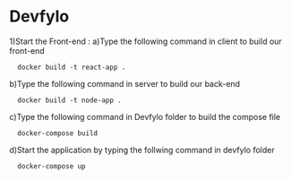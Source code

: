 # Devfylo

1)Start the Front-end :
  a)Type the following command in client to build our front-end
  
      docker build -t react-app .
      
  b)Type the following command in server to build our back-end
  
      docker build -t node-app .
      
  c)Type the following command in Devfylo folder to build the compose file
    
      docker-compose build
      
  d)Start the application by typing the follwing command in devfylo folder
  
      docker-compose up
